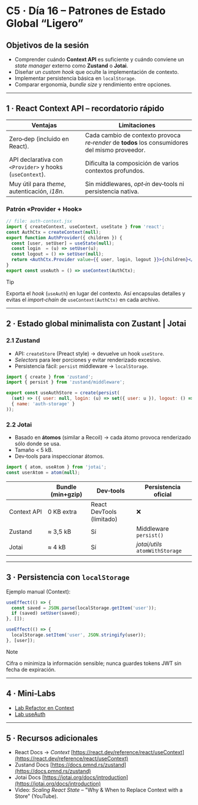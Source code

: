 # C5 · Día 16 – Patrones de Estado Global “Ligero”

## Objetivos de la sesión

* Comprender cuándo **Context API** es suficiente y cuándo conviene un *state manager* externo como **Zustand** o **Jotai**.
* Diseñar un *custom hook* que oculte la implementación de contexto.
* Implementar persistencia básica en `localStorage`.
* Comparar ergonomía, *bundle size* y rendimiento entre opciones.

---

## 1 · React Context API – recordatorio rápido

| Ventajas                                                 | Limitaciones                                                                                   |
| -------------------------------------------------------- | ---------------------------------------------------------------------------------------------- |
| Zero‑dep (incluido en React).                            | Cada cambio de contexto provoca *re‑render* de **todos** los consumidores del mismo proveedor. |
| API declarativa con `<Provider>` y hooks (`useContext`). | Dificulta la composición de varios contextos profundos.                                        |
| Muy útil para *theme*, autenticación, *i18n*.            | Sin middlewares, *opt‑in* dev‑tools ni persistencia nativa.                                    |

### Patrón «Provider + Hook»

```jsx
// file: auth-context.jsx
import { createContext, useContext, useState } from 'react';
const AuthCtx = createContext(null);
export function AuthProvider({ children }) {
  const [user, setUser] = useState(null);
  const login  = (u) => setUser(u);
  const logout = () => setUser(null);
  return <AuthCtx.Provider value={{ user, login, logout }}>{children}</AuthCtx.Provider>;
}
export const useAuth = () => useContext(AuthCtx);
```

> [!TIP]
> Exporta el *hook* (`useAuth`) en lugar del contexto. Así encapsulas detalles y evitas el *import‑chain* de `useContext(AuthCtx)` en cada archivo.

---

## 2 · Estado global minimalista con Zustant | Jotai

### 2.1 Zustand

* API: `createStore` (Preact style) → devuelve un hook `useStore`.
* *Selectors* para leer porciones y evitar renderizado excesivo.
* Persistencia fácil: `persist` middleware → `localStorage`.

```jsx
import { create } from 'zustand';
import { persist } from 'zustand/middleware';

export const useAuthStore = create(persist(
  (set) => ({ user: null, login: (u) => set({ user: u }), logout: () => set({ user: null }) }),
  { name: 'auth-storage' }
));
```

### 2.2 Jotai

* Basado en **átomos** (similar a Recoil) → cada átomo provoca renderizado sólo donde se usa.
* Tamaño < 5 kB.
* Dev‑tools para inspeccionar átomos.

```jsx
import { atom, useAtom } from 'jotai';
const userAtom = atom(null);
```

|             | Bundle (min+gzip) | Dev‑tools                 | Persistencia oficial            |
| ----------- | ----------------- | ------------------------- | ------------------------------- |
| Context API | 0 KB extra        | React DevTools (limitado) | ❌                               |
| Zustand     | ≈ 3,5 kB          | Sí                        | Middleware `persist()`          |
| Jotai       | ≈ 4 kB            | Sí                        | *jotai/utils* `atomWithStorage` |

---

## 3 · Persistencia con `localStorage`

Ejemplo manual (Context):

```jsx
useEffect(() => {
  const saved = JSON.parse(localStorage.getItem('user'));
  if (saved) setUser(saved);
}, []);

useEffect(() => {
  localStorage.setItem('user', JSON.stringify(user));
}, [user]);
```

> [!NOTE]
> Cifra o minimiza la información sensible; nunca guardes tokens JWT sin fecha de expiración.

---

## 4 · Mini‑Labs

- [Lab Refactor en Context](../labs/3.refactor-context.md)
- [Lab useAuth](../labs/4.useAuth.md)

---

## 5 · Recursos adicionales

* React Docs → *Context* [https://react.dev/reference/react/useContext](https://react.dev/reference/react/useContext)
* Zustand Docs [https://docs.pmnd.rs/zustand](https://docs.pmnd.rs/zustand)
* Jotai Docs [https://jotai.org/docs/introduction](https://jotai.org/docs/introduction)
* Video: *Scaling React State* – "Why & When to Replace Context with a Store" (YouTube).
